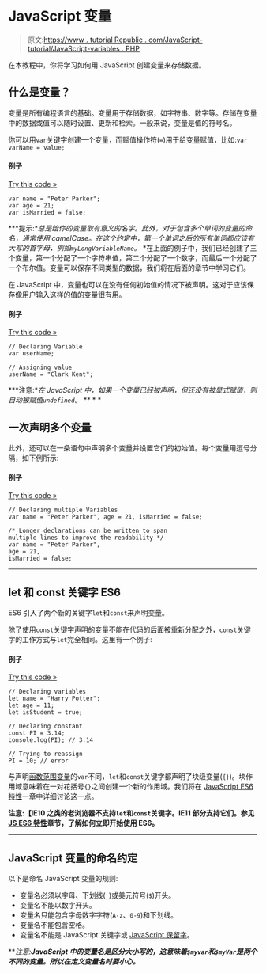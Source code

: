 # JavaScript 变量

> 原文:[https://www . tutorial Republic . com/JavaScript-tutorial/JavaScript-variables . PHP](https://www.tutorialrepublic.com/javascript-tutorial/javascript-variables.php)

在本教程中，你将学习如何用 JavaScript 创建变量来存储数据。

## 什么是变量？

变量是所有编程语言的基础。变量用于存储数据，如字符串、数字等。存储在变量中的数据或值可以随时设置、更新和检索。一般来说，变量是值的符号名。

你可以用`var`关键字创建一个变量，而赋值操作符(`=`)用于给变量赋值，比如:`var varName = value;`

#### 例子

[Try this code »](../codelab.php?topic=javascript&file=create-variables "Try this code using online Editor")

```
var name = "Peter Parker";
var age = 21;
var isMarried = false;
```

 ***提示:**总是给你的变量取有意义的名字。此外，对于包含多个单词的变量的命名，通常使用 camelCase。在这个约定中，第一个单词之后的所有单词都应该有大写的首字母，例如`myLongVariableName`。*  *在上面的例子中，我们已经创建了三个变量，第一个分配了一个字符串值，第二个分配了一个数字，而最后一个分配了一个布尔值。变量可以保存不同类型的数据，我们将在后面的章节中学习它们。

在 JavaScript 中，变量也可以在没有任何初始值的情况下被声明。这对于应该保存像用户输入这样的值的变量很有用。

#### 例子

[Try this code »](../codelab.php?topic=javascript&file=declare-variables "Try this code using online Editor")

```
// Declaring Variable
var userName;

// Assigning value
userName = "Clark Kent";
```

 ***注意:**在 JavaScript 中，如果一个变量已经被声明，但还没有被显式赋值，则自动被赋值`undefined`。*  ** * *

## 一次声明多个变量

此外，还可以在一条语句中声明多个变量并设置它们的初始值。每个变量用逗号分隔，如下例所示:

#### 例子

[Try this code »](../codelab.php?topic=javascript&file=declare-multiple-variables "Try this code using online Editor")

```
// Declaring multiple Variables
var name = "Peter Parker", age = 21, isMarried = false;

/* Longer declarations can be written to span
multiple lines to improve the readability */
var name = "Peter Parker",
age = 21,
isMarried = false; 
```

* * *

## let 和 const 关键字 ES6

ES6 引入了两个新的关键字`let`和`const`来声明变量。

除了使用`const`关键字声明的变量不能在代码的后面被重新分配之外，`const`关键字的工作方式与`let`完全相同。这里有一个例子:

#### 例子

[Try this code »](../codelab.php?topic=javascript&file=declare-variables-with-let-and-const-keyword "Try this code using online Editor")

```
// Declaring variables
let name = "Harry Potter";
let age = 11;
let isStudent = true;

// Declaring constant
const PI = 3.14;
console.log(PI); // 3.14

// Trying to reassign
PI = 10; // error
```

与声明[函数范围变量](javascript-functions.php#variable-scope)的`var`不同，`let`和`const`关键字都声明了块级变量(`{}`)。块作用域意味着在一对花括号`{}`之间创建一个新的作用域。我们将在 [JavaScript ES6 特性](javascript-es6-features.php)一章中详细讨论这一点。

**注意:【IE10 之类的老浏览器不支持`let`和`const`关键字。IE11 部分支持它们。参见 [JS ES6 特性](javascript-es6-features.php)章节，了解如何立即开始使用 ES6。**

* * *

## JavaScript 变量的命名约定

以下是命名 JavaScript 变量的规则:

*   变量名必须以字母、下划线(`_`)或美元符号(`$`)开头。
*   变量名不能以数字开头。
*   变量名只能包含字母数字字符(`A-z`、`0-9`)和下划线。
*   变量名不能包含空格。
*   变量名不能是 JavaScript 关键字或 [JavaScript 保留字](/javascript-reference/javascript-reserved-keywords.php)。

 ***注意:**JavaScript 中的变量名是区分大小写的，这意味着`$myvar`和`$myVar`是两个不同的变量。所以在定义变量名时要小心。***